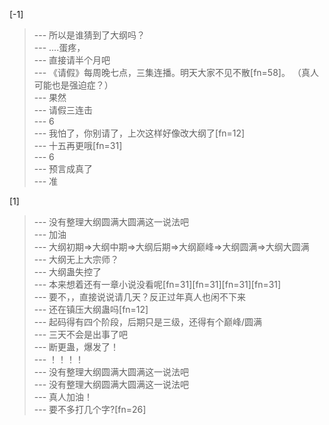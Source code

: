 
[-1] 
>--- 所以是谁猜到了大纲吗？<br>
>--- ....蛋疼，<br>
>--- 直接请半个月吧<br>
>--- 《请假》每周晚七点，三集连播。明天大家不见不散[fn=58]。
（真人可能也是强迫症？）<br>
>--- 果然<br>
>--- 请假三连击<br>
>--- 6<br>
>--- 我怕了，你别请了，上次这样好像改大纲了[fn=12]<br>
>--- 十五再更哦[fn=31]<br>
>--- 6<br>
>--- 预言成真了<br>
>--- 准<br>

[1] 
>--- 没有整理大纲圆满大圆满这一说法吧<br>
>--- 加油<br>
>--- 大纲初期⇒大纲中期⇒大纲后期⇒大纲巅峰⇒大纲圆满⇒大纲大圆满<br>
>--- 大纲无上大宗师？<br>
>--- 大纲蛊失控了<br>
>--- 本来想着还有一章小说没看呢[fn=31][fn=31][fn=31][fn=31]<br>
>--- 要不，，直接说说请几天？反正过年真人也闲不下来<br>
>--- 还在镇压大纲蛊吗[fn=12]<br>
>--- 起码得有四个阶段，后期只是三级，还得有个巅峰/圆满<br>
>--- 三天不会是出事了吧<br>
>--- 断更蛊，爆发了！<br>
>--- ！！！！<br>
>--- 没有整理大纲圆满大圆满这一说法吧<br>
>--- 没有整理大纲圆满大圆满这一说法吧<br>
>--- 真人加油！<br>
>--- 要不多打几个字?[fn=26]<br>
